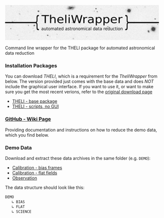 <img src="https://github.com/jlvdb/TheliWrapper/blob/gh-pages/wiki_images/img/logo.jpeg" alt="TheliWrapper">

Command line wrapper for the THELI package for automated astronomical data reduction


### Installation Packages

You can download *THELI*, which is a requirement for the *TheliWrapper* from below. The version provided just comes with the base data and does *NOT* include the graphical user interface. If you want to use it, or want to make sure you get the most recent verions, refer to the [original download page](https://www.astro.uni-bonn.de/theli/gui/download.html)

* [THELI - base package](https://github.com/jlvdb/TheliWrapper/raw/gh-pages/INSTALL/theli-1.9.5.tgz)
* [THELI - scripts, no GUI](https://github.com/jlvdb/TheliWrapper/raw/gh-pages/INSTALL/gui-2.10.3_modified.tar.gz)


### [GitHub - Wiki Page](https://github.com/jlvdb/TheliWrapper/wiki)

Providing documentation and instructions on how to reduce the demo data, which you find below.


### Demo Data

Download and extract these data archives in the same folder (e.g. `DEMO`):

* [Calibration - bias frames](https://github.com/jlvdb/TheliWrapper/raw/gh-pages/usage-demo/BIAS.tar.bz2)
* [Calibration - flat fields](https://github.com/jlvdb/TheliWrapper/raw/gh-pages/usage-demo/FLAT.tar.bz2)
* [Observation](https://github.com/jlvdb/TheliWrapper/raw/gh-pages/usage-demo/SCIENCE.tar.bz2)

The data structure should look like this:
    
    DEMO
       ↳ BIAS
       ↳ FLAT
       ↳ SCIENCE
